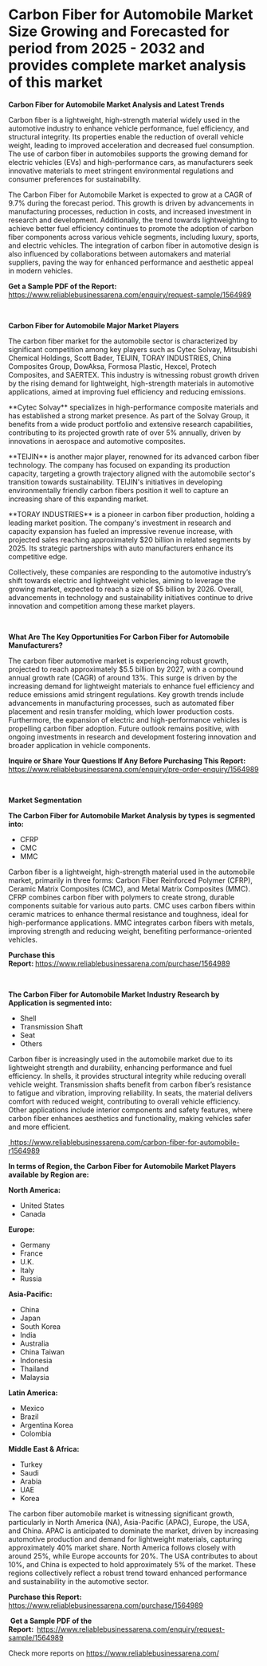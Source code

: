 <p><h1>Carbon Fiber for Automobile Market Size Growing and Forecasted for period from 2025 - 2032 and provides complete market analysis of this market</h1></p><p><strong>Carbon Fiber for Automobile Market Analysis and Latest Trends</strong></p>
<p><p>Carbon fiber is a lightweight, high-strength material widely used in the automotive industry to enhance vehicle performance, fuel efficiency, and structural integrity. Its properties enable the reduction of overall vehicle weight, leading to improved acceleration and decreased fuel consumption. The use of carbon fiber in automobiles supports the growing demand for electric vehicles (EVs) and high-performance cars, as manufacturers seek innovative materials to meet stringent environmental regulations and consumer preferences for sustainability.</p><p>The Carbon Fiber for Automobile Market is expected to grow at a CAGR of 9.7% during the forecast period. This growth is driven by advancements in manufacturing processes, reduction in costs, and increased investment in research and development. Additionally, the trend towards lightweighting to achieve better fuel efficiency continues to promote the adoption of carbon fiber components across various vehicle segments, including luxury, sports, and electric vehicles. The integration of carbon fiber in automotive design is also influenced by collaborations between automakers and material suppliers, paving the way for enhanced performance and aesthetic appeal in modern vehicles.</p></p>
<p><strong>Get a Sample PDF of the Report:&nbsp;</strong> <a href="https://www.reliablebusinessarena.com/enquiry/request-sample/1564989?utm_campaign=2137&utm_medium=2&utm_source=Github&utm_content=ia&utm_term=30032025&utm_id=carbon-fiber-for-automobile">https://www.reliablebusinessarena.com/enquiry/request-sample/1564989</a></p>
<p>&nbsp;</p>
<p><strong>Carbon Fiber for Automobile Major Market Players</strong></p>
<p><p>The carbon fiber market for the automobile sector is characterized by significant competition among key players such as Cytec Solvay, Mitsubishi Chemical Holdings, Scott Bader, TEIJIN, TORAY INDUSTRIES, China Composites Group, DowAksa, Formosa Plastic, Hexcel, Protech Composites, and SAERTEX. This industry is witnessing robust growth driven by the rising demand for lightweight, high-strength materials in automotive applications, aimed at improving fuel efficiency and reducing emissions.</p><p>**Cytec Solvay** specializes in high-performance composite materials and has established a strong market presence. As part of the Solvay Group, it benefits from a wide product portfolio and extensive research capabilities, contributing to its projected growth rate of over 5% annually, driven by innovations in aerospace and automotive composites.</p><p>**TEIJIN** is another major player, renowned for its advanced carbon fiber technology. The company has focused on expanding its production capacity, targeting a growth trajectory aligned with the automobile sector's transition towards sustainability. TEIJIN's initiatives in developing environmentally friendly carbon fibers position it well to capture an increasing share of this expanding market.</p><p>**TORAY INDUSTRIES** is a pioneer in carbon fiber production, holding a leading market position. The company's investment in research and capacity expansion has fueled an impressive revenue increase, with projected sales reaching approximately $20 billion in related segments by 2025. Its strategic partnerships with auto manufacturers enhance its competitive edge.</p><p>Collectively, these companies are responding to the automotive industry’s shift towards electric and lightweight vehicles, aiming to leverage the growing market, expected to reach a size of $5 billion by 2026. Overall, advancements in technology and sustainability initiatives continue to drive innovation and competition among these market players.</p></p>
<p>&nbsp;</p>
<p><strong>What Are The Key Opportunities For Carbon Fiber for Automobile Manufacturers?</strong></p>
<p><p>The carbon fiber automotive market is experiencing robust growth, projected to reach approximately $5.5 billion by 2027, with a compound annual growth rate (CAGR) of around 13%. This surge is driven by the increasing demand for lightweight materials to enhance fuel efficiency and reduce emissions amid stringent regulations. Key growth trends include advancements in manufacturing processes, such as automated fiber placement and resin transfer molding, which lower production costs. Furthermore, the expansion of electric and high-performance vehicles is propelling carbon fiber adoption. Future outlook remains positive, with ongoing investments in research and development fostering innovation and broader application in vehicle components.</p></p>
<p><strong>Inquire or Share Your Questions If Any Before Purchasing This Report:</strong> <a href="https://www.reliablebusinessarena.com/enquiry/pre-order-enquiry/1564989?utm_campaign=2137&utm_medium=2&utm_source=Github&utm_content=ia&utm_term=30032025&utm_id=carbon-fiber-for-automobile">https://www.reliablebusinessarena.com/enquiry/pre-order-enquiry/1564989</a></p>
<p>&nbsp;</p>
<p><strong>Market Segmentation</strong></p>
<p><strong>The Carbon Fiber for Automobile Market Analysis by types is segmented into:</strong></p>
<p><ul><li>CFRP</li><li>CMC</li><li>MMC</li></ul></p>
<p><p>Carbon fiber is a lightweight, high-strength material used in the automobile market, primarily in three forms: Carbon Fiber Reinforced Polymer (CFRP), Ceramic Matrix Composites (CMC), and Metal Matrix Composites (MMC). CFRP combines carbon fiber with polymers to create strong, durable components suitable for various auto parts. CMC uses carbon fibers within ceramic matrices to enhance thermal resistance and toughness, ideal for high-performance applications. MMC integrates carbon fibers with metals, improving strength and reducing weight, benefiting performance-oriented vehicles.</p></p>
<p><strong>Purchase this Report:&nbsp;</strong><a href="https://www.reliablebusinessarena.com/purchase/1564989?utm_campaign=2137&utm_medium=2&utm_source=Github&utm_content=ia&utm_term=30032025&utm_id=carbon-fiber-for-automobile">https://www.reliablebusinessarena.com/purchase/1564989</a></p>
<p>&nbsp;</p>
<p><strong>The Carbon Fiber for Automobile Market Industry Research by Application is segmented into:</strong></p>
<p><ul><li>Shell</li><li>Transmission Shaft</li><li>Seat</li><li>Others</li></ul></p>
<p><p>Carbon fiber is increasingly used in the automobile market due to its lightweight strength and durability, enhancing performance and fuel efficiency. In shells, it provides structural integrity while reducing overall vehicle weight. Transmission shafts benefit from carbon fiber’s resistance to fatigue and vibration, improving reliability. In seats, the material delivers comfort with reduced weight, contributing to overall vehicle efficiency. Other applications include interior components and safety features, where carbon fiber enhances aesthetics and functionality, making vehicles safer and more efficient.</p></p>
<p><a href="https://www.reliablebusinessarena.com/carbon-fiber-for-automobile-r1564989?utm_campaign=2137&utm_medium=2&utm_source=Github&utm_content=ia&utm_term=30032025&utm_id=carbon-fiber-for-automobile">&nbsp;https://www.reliablebusinessarena.com/carbon-fiber-for-automobile-r1564989</a></p>
<p><strong>In terms of Region, the Carbon Fiber for Automobile Market Players available by Region are:</strong></p>
<p>
    <p> <strong> North America: </strong>
        <ul>
            <li>United States</li>
            <li>Canada</li>
        </ul>
        </p> 
    <p> <strong> Europe: </strong>
        <ul>
            <li>Germany</li>
            <li>France</li>
            <li>U.K.</li>
            <li>Italy</li>
            <li>Russia</li>
        </ul>
        </p> 
    <p> <strong> Asia-Pacific: </strong>
        <ul>
            <li>China</li>
            <li>Japan</li>
            <li>South Korea</li>
            <li>India</li>
            <li>Australia</li>
            <li>China Taiwan</li>
            <li>Indonesia</li>
            <li>Thailand</li>
            <li>Malaysia</li>
        </ul>
        </p> 
    <p> <strong> Latin America: </strong>
        <ul>
            <li>Mexico</li>
            <li>Brazil</li>
            <li>Argentina Korea</li>
            <li>Colombia</li>
        </ul>
        </p> 
    <p> <strong> Middle East & Africa: </strong>
        <ul>
            <li>Turkey</li>
            <li>Saudi</li>
            <li>Arabia</li>
            <li>UAE</li>
            <li>Korea</li>
        </ul>
    </p>
    </p>
<p><p>The carbon fiber automobile market is witnessing significant growth, particularly in North America (NA), Asia-Pacific (APAC), Europe, the USA, and China. APAC is anticipated to dominate the market, driven by increasing automotive production and demand for lightweight materials, capturing approximately 40% market share. North America follows closely with around 25%, while Europe accounts for 20%. The USA contributes to about 10%, and China is expected to hold approximately 5% of the market. These regions collectively reflect a robust trend toward enhanced performance and sustainability in the automotive sector.</p></p>
<p><strong>Purchase this Report: </strong><a href="https://www.reliablebusinessarena.com/purchase/1564989?utm_campaign=2137&utm_medium=2&utm_source=Github&utm_content=ia&utm_term=30032025&utm_id=carbon-fiber-for-automobile">https://www.reliablebusinessarena.com/purchase/1564989</a></p>
<p>&nbsp;<strong>Get a Sample PDF of the Report:&nbsp;&nbsp;</strong><a href="https://www.reliablebusinessarena.com/enquiry/request-sample/1564989?utm_campaign=2137&utm_medium=2&utm_source=Github&utm_content=ia&utm_term=30032025&utm_id=carbon-fiber-for-automobile">https://www.reliablebusinessarena.com/enquiry/request-sample/1564989</a></p>
<p><strong></strong></p>
<p>Check more reports on <a href="https://www.reliablebusinessarena.com/?utm_campaign=2137&utm_medium=2&utm_source=Github&utm_content=ia&utm_term=30032025&utm_id=carbon-fiber-for-automobile">https://www.reliablebusinessarena.com/</a></p>